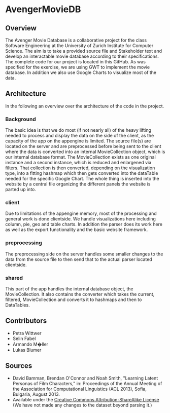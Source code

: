 # AvengerMovieDB

## Overview
The Avenger Movie Database is a collaborative project for the class Software Engineering at the University of Zurich Institute for Computer Science. The aim is to take a provided source file and Stakeholder text and develop an interactable movie database according to their specifications.
The complete code for our project is located in this GitHub. As was specified for the exercise, we are using GWT to implement the movie database. In addition we also use Google Charts to visualize most of the data.

## Architecture
In the following an overview over the architecture of the code in the project.

### Background
The basic idea is that we do most (if not nearly all) of the heavy lifting needed to process and display the data on the side of the client, as the capacity of the app on the appengine is limited.
The source file(s) are located on the server and are preprocessed before being sent to the client where the data is converted into an internal MovieCollection object, which is our internal database format.
The MovieCollection exists as one original instance and a second instance, which is reduced and enlargened via filters. That collection is then converted, depending on the visualization type, into a fitting hashmap which then gets converted into the dataTable needed for the specific Google Chart.
The whole thing is inserted into the website by a central file organizing the different panels the website is parted up into.

### client
Due to limitations of the appengine memory, most of the processing and general work is done clientside. We handle visualizations here including column, pie, geo and table charts. In addition the parser does its work here as well as the export functionality and the basic website framework.

### preprocessing
The preprocessing side on the server handles some smaller changes to the data from the source file to then send that to the actual parser located clientside.

### shared
This part of the app handles the internal database object, the MovieCollection. It also contains the converter which takes the current, filtered, MovieCollection and converts it to hashmaps and then to DataTables.

## Contributors
* Petra Wittwer
* Selin Fabel
* Armando M�ller
* Lukas Blumer

## Sources
* David Bamman, Brendan O'Connor and Noah Smith, "Learning Latent Personas of Film Characters," in: Proceedings of the Annual Meeting of the Association for Computational Linguistics (ACL 2013), Sofia, Bulgaria, August 2013.
 * Available under the [Creative Commons Attribution-ShareAlike License](http://creativecommons.org/licenses/by-sa/4.0/) (We have not made any changes to the dataset beyond parsing it.)